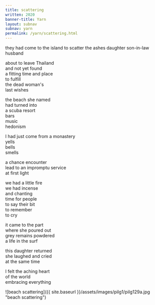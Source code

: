 ```yaml
---
title: scattering 
written: 2020
banner-title: Yarn
layout: subnav
subnav: yarn
permalink: /yarn/scattering.html
---
```


<div class="poem">
they had come to the island  
to scatter the ashes  
daughter  
son-in-law  
husband


about to leave Thailand  
and not yet found  
a fitting time and place  
to fulfill  
the dead woman's  
last wishes  


the beach she named  
had turned into  
a scuba resort  
bars  
music  
hedonism


I had just come from a monastery  
yells  
bells  
smells  


a chance encounter  
lead to an impromptu service  
at first light  


we had a little fire  
we had incense  
and chanting  
time for people  
to say their bit  
to remember  
to cry


it came to the part  
where she poured out  
grey remains powdered  
a life in the surf  


this daughter returned  
she laughed and cried  
at the same time  


I felt the aching heart  
of the world  
embracing everything
</div>

![beach scattering]({{ site.baseurl }}/assets/images/pilg1/pilg129a.jpg "beach scattering")

